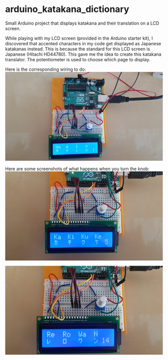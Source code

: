 # arduino_katakana_dictionary
Small Arduino project that displays katakana and their translation on a LCD screen.

While playing with my LCD screen (provided in the Arduino starter kit), I discovered that accented characters in my code get displayed as Japanese katakanas instead. This is because the standard for this LCD screen is Japanese (Hitachi HD44780). This gave me the idea to create this katakana translator. The potentiometer is used to choose which page to display.

Here is the corresponding wiring to do:
![Circuit and page 1](/screenshots/page1.jpg?raw=true)

Here are some screenshots of what happens when you turn the knob:
![Page 5](/screenshots/page5.jpg?raw=true)

![Page 14](/screenshots/page14.jpg?raw=true)
